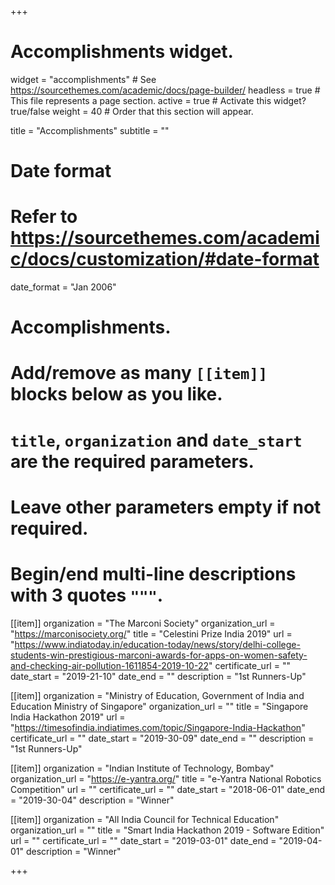 +++
# Accomplishments widget.
widget = "accomplishments"  # See https://sourcethemes.com/academic/docs/page-builder/
headless = true  # This file represents a page section.
active = true  # Activate this widget? true/false
weight = 40  # Order that this section will appear.

title = "Accomplish&shy;ments"
subtitle = ""

# Date format
#   Refer to https://sourcethemes.com/academic/docs/customization/#date-format
date_format = "Jan 2006"

# Accomplishments.
#   Add/remove as many `[[item]]` blocks below as you like.
#   `title`, `organization` and `date_start` are the required parameters.
#   Leave other parameters empty if not required.
#   Begin/end multi-line descriptions with 3 quotes `"""`.

[[item]]
  organization = "The Marconi Society"
  organization_url = "https://marconisociety.org/"
  title = "Celestini Prize India 2019"
  url = "https://www.indiatoday.in/education-today/news/story/delhi-college-students-win-prestigious-marconi-awards-for-apps-on-women-safety-and-checking-air-pollution-1611854-2019-10-22"
  certificate_url = ""
  date_start = "2019-21-10"
  date_end = ""
  description = "1st Runners-Up"

[[item]]
  organization = "Ministry of Education, Government of India and Education Ministry of Singapore"
  organization_url = ""
  title = "Singapore India Hackathon 2019"
  url = "https://timesofindia.indiatimes.com/topic/Singapore-India-Hackathon"
  certificate_url = ""
  date_start = "2019-30-09"
  date_end = ""
  description = "1st Runners-Up"
  
[[item]]
  organization = "Indian Institute of Technology, Bombay"
  organization_url = "https://e-yantra.org/"
  title = "e-Yantra National Robotics Competition"
  url = ""
  certificate_url = ""
  date_start = "2018-06-01"
  date_end = "2019-30-04"
  description = "Winner"
  
[[item]]
  organization = "All India Council for Technical Education"
  organization_url = ""
  title = "Smart India Hackathon 2019 - Software Edition"
  url = ""
  certificate_url = ""
  date_start = "2019-03-01"
  date_end = "2019-04-01"
  description = "Winner"

+++

